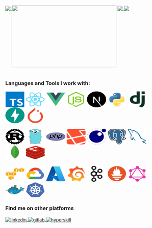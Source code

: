  <div>
  <a href="https://github.com/andeen171">
  <img align="center" src="https://github-readme-stats-andeen171.vercel.app/api?username=andeen171&show_icons=true&theme=catppuccin&include_all_commits=true&count_private=true"/>
 </a>
 <img height="195px" width="328px" align="top" src="https://cdn.discordapp.com/attachments/902981234618167356/976816999135068230/4828480a6d11e580a7e814fdd2d50d5f_2.gif" />
 <a href="https://wakatime.com/@andeen171" target="_blank">
  <img align="center" src="https://github-readme-stats-andeen171.vercel.app/api/wakatime?username=andeen171&layout=compact&theme=catppuccin&langs_count=8"/>
 <a/>
 <img align="center" src="https://github-readme-stats-andeen171.vercel.app/api/top-langs?username=andeen171&layout=compact&theme=catppuccin&langs_count=8"/>
</div>
<br>

### Languages and Tools I work with:

<div>
  <img align="center" alt="typescript" height="50" width="60" src="https://raw.githubusercontent.com/devicons/devicon/master/icons/typescript/typescript-original.svg">
  <img align="center" alt="react" height="50" width="60" src="https://raw.githubusercontent.com/devicons/devicon/master/icons/react/react-original.svg">
  <img align="center" alt="vuejs" height="50" width="60" src="https://raw.githubusercontent.com/devicons/devicon/master/icons/vuejs/vuejs-original.svg">
  <img align="center" alt="nodejs" height="50" width="60" src="https://raw.githubusercontent.com/devicons/devicon/master/icons/nodejs/nodejs-original.svg">
  <img align="center" alt="nextjs" height="50" width="60" src="https://raw.githubusercontent.com/devicons/devicon/master/icons/nextjs/nextjs-original.svg">
  <img align="center" alt="python" height="50" width="60" src="https://raw.githubusercontent.com/devicons/devicon/master/icons/python/python-original.svg">
  <img align="center" alt="django" height="50" width="60" src="https://raw.githubusercontent.com/devicons/devicon/master/icons/django/django-plain.svg">
  <img align="center" alt="fastapi" height="50" width="60" src="https://raw.githubusercontent.com/devicons/devicon/master/icons/fastapi/fastapi-original.svg">
  <img align="center" alt="pytorch" height="50" width="60" src="https://raw.githubusercontent.com/devicons/devicon/master/icons/pytorch/pytorch-original.svg">
<br><br>
  <img align="center" alt="rust" height="50" width="60" src="https://raw.githubusercontent.com/devicons/devicon/master/icons/rust/rust-plain.svg">
  <img align="center" alt="go" height="50" width="60" src="https://raw.githubusercontent.com/devicons/devicon/master/icons/go/go-original.svg">
  <img align="center" alt="php" height="50" width="60" src="https://raw.githubusercontent.com/devicons/devicon/master/icons/php/php-original.svg">
  <img align="center" alt="laravel" height="50" width="60" src="https://raw.githubusercontent.com/devicons/devicon/master/icons/laravel/laravel-plain.svg">
  <img align="center" alt="lua" height="50" width="60" src="https://raw.githubusercontent.com/devicons/devicon/master/icons/lua/lua-original.svg">
  <img align="center" alt="postgresql" height="50" width="60" src="https://raw.githubusercontent.com/devicons/devicon/master/icons/postgresql/postgresql-original.svg">
  <img align="center" alt="mysql" height="50" width="60" src="https://raw.githubusercontent.com/devicons/devicon/master/icons/mysql/mysql-original.svg">
  <img align="center" alt="mongodb" height="50" width="60" src="https://raw.githubusercontent.com/devicons/devicon/master/icons/mongodb/mongodb-original.svg">
  <img align="center" alt="redis" height="50" width="60" src="https://raw.githubusercontent.com/devicons/devicon/master/icons/redis/redis-original.svg">
<br><br>
  <img align="center" alt="aws" height="50" width="60" src="https://raw.githubusercontent.com/devicons/devicon/master/icons/amazonwebservices/amazonwebservices-original.svg">
  <img align="center" alt="googlecloud" height="50" width="60" src="https://raw.githubusercontent.com/devicons/devicon/master/icons/googlecloud/googlecloud-original.svg">
  <img align="center" alt="azure" height="50" width="60" src="https://raw.githubusercontent.com/devicons/devicon/master/icons/azure/azure-original.svg">
  <img align="center" alt="grafana" height="50" width="60" src="https://raw.githubusercontent.com/devicons/devicon/master/icons/grafana/grafana-original.svg">
  <img align="center" alt="kafka" height="50" width="60" src="https://raw.githubusercontent.com/devicons/devicon/master/icons/apachekafka/apachekafka-original.svg">
  <img align="center" alt="prometheus" height="50" width="60" src="https://raw.githubusercontent.com/devicons/devicon/master/icons/prometheus/prometheus-original.svg">
  <img align="center" alt="graphql" height="50" width="60" src="https://raw.githubusercontent.com/devicons/devicon/master/icons/graphql/graphql-plain.svg">
  <img align="center" alt="docker" height="50" width="60" src="https://raw.githubusercontent.com/devicons/devicon/master/icons/docker/docker-original.svg">
  <img align="center" alt="kubernetes" height="50" width="60" src="https://raw.githubusercontent.com/devicons/devicon/master/icons/kubernetes/kubernetes-plain.svg">
</div>
 
 ### Find me on other platforms
  
<div>
  <a href="https://www.linkedin.com/in/andeen171/" target="_blank">
   <img align="center" alt="linkedin" height="50" width="60" src="https://cdn.jsdelivr.net/gh/devicons/devicon/icons/linkedin/linkedin-original.svg">
  </a>
  <a href="https://gitlab.com/andeen171" target="_blank">
   <img align="center" alt="gitlab" height="50" width="60" src="https://cdn.jsdelivr.net/gh/devicons/devicon/icons/gitlab/gitlab-original.svg">
  </a>
  <a href="https://hyperskill.org/profile/73595570" target="_blank">
   <img align="center" alt="hyperskill" height="50" width="60" src="https://cdn.jsdelivr.net/gh/devicons/devicon/icons/jetbrains/jetbrains-original.svg">
  </a>
</div>
